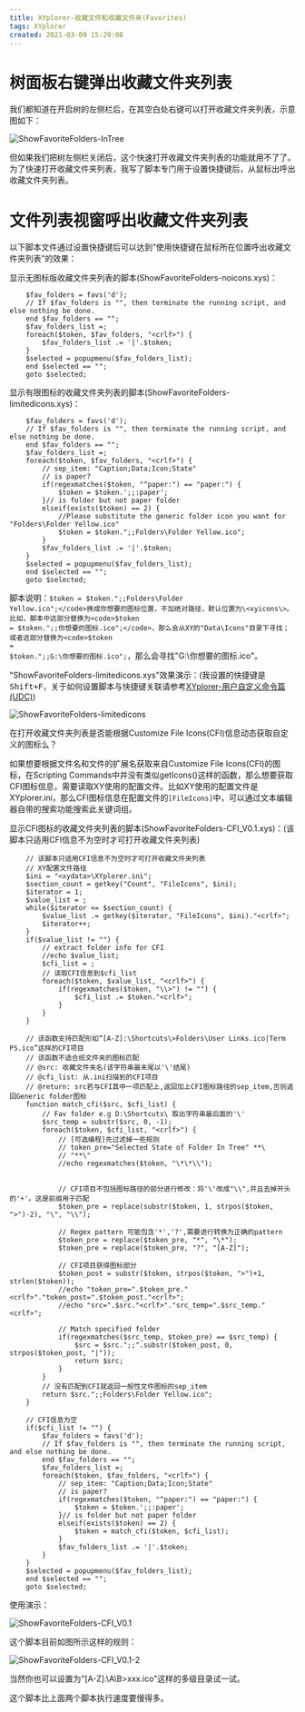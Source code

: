 ```yaml
---
title: XYplorer-收藏文件和收藏文件夹(Favorites)
tags: XYplorer
created: 2021-03-09 15:29:08
---
```



# 树面板右键弹出收藏文件夹列表

我们都知道在开启树的左侧栏后，在其空白处右键可以打开收藏文件夹列表，示意图如下：

![ShowFavoriteFolders-InTree](_resources/ShowFavoriteFolders-InTree.gif)

但如果我们把树左侧栏关闭后，这个快速打开收藏文件夹列表的功能就用不了了。为了快速打开收藏文件夹列表，我写了脚本专门用于设置快捷键后，从鼠标出呼出收藏文件夹列表。

# 文件列表视窗呼出收藏文件夹列表

以下脚本文件通过设置快捷键后可以达到“使用快捷键在鼠标所在位置呼出收藏文件夹列表”的效果：

显示无图标版收藏文件夹列表的脚本(ShowFavoriteFolders-noicons.xys)：

```
	$fav_folders = favs('d');
	// If $fav_folders is "", then terminate the running script, and else nothing be done.
	end $fav_folders == "";
	$fav_folders_list =;
	foreach($token, $fav_folders, "<crlf>") {
		$fav_folders_list .= '|'.$token;
	}
	$selected = popupmenu($fav_folders_list);
	end $selected == "";
	goto $selected;
```

显示有限图标的收藏文件夹列表的脚本(ShowFavoriteFolders-limitedicons.xys)：

```
	$fav_folders = favs('d');
	// If $fav_folders is "", then terminate the running script, and else nothing be done.
	end $fav_folders == "";
	$fav_folders_list =;
	foreach($token, $fav_folders, "<crlf>") {
		// sep_item: "Caption;Data;Icon;State"
		// is paper?
		if(regexmatches($token, "^paper:") == "paper:") {
			$token = $token.';;:paper';
		}// is folder but not paper folder
		elseif(exists($token) == 2) {
			//Please substitute the generic folder icon you want for "Folders\Folder Yellow.ico"
			$token = $token.";;Folders\Folder Yellow.ico";
		}
		$fav_folders_list .= '|'.$token;
	}
	$selected = popupmenu($fav_folders_list);
	end $selected == "";
	goto $selected;
```

脚本说明：<code>$token = $token.";;Folders\Folder Yellow.ico";</code>换成你想要的图标位置，不加绝对路径，默认位置为\<xyicons\>。比如，脚本中这部分替换为<code>$token = $token.";;你想要的图标.ico";</code>，那么会从XY的"Data\Icons"目录下寻找；或者这部分替换为<code>$token = $token.";;G:\你想要的图标.ico";</code>，那么会寻找"G:\你想要的图标.ico"。

"ShowFavoriteFolders-limitedicons.xys"效果演示：(我设置的快捷键是<kbd>Shift+F</kbd>，关于如何设置脚本与快捷键关联请参考[XYplorer-用户自定义命令篇(UDC)](./XYplorer-用户自定义命令篇(UDC).md))

![ShowFavoriteFolders-limitedicons](_resources/ShowFavoriteFolders-limitedicons.gif)



在打开收藏文件夹列表是否能根据Customize File Icons(CFI)信息动态获取自定义的图标么？

如果想要根据文件名和文件的扩展名获取来自Customize File Icons(CFI)的图标，在Scripting Commands中并没有类似getIcons()这样的函数，那么想要获取CFI图标信息，需要读取XY使用的配置文件。比如XY使用的配置文件是XYplorer.ini，那么CFI图标信息在配置文件的`[FileIcons]`中，可以通过文本编辑器自带的搜索功能搜索此关键词组。

显示CFI图标的收藏文件夹列表的脚本(ShowFavoriteFolders-CFI_V0.1.xys)：(该脚本只适用CFI信息不为空时才可打开收藏文件夹列表)

```
	// 该脚本只适用CFI信息不为空时才可打开收藏文件夹列表
	// XY配置文件路径
	$ini = "<xydata>\XYplorer.ini";
	$section_count = getkey("Count", "FileIcons", $ini);
	$iterator = 1;
	$value_list = ;
	while($iterator <= $section_count) {
		$value_list .= getkey($iterator, "FileIcons", $ini)."<crlf>";
		$iterator++;
	}
	if($value_list != "") {
		// extract folder info for CFI
		//echo $value_list;
		$cfi_list = ;
		// 读取CFI信息到$cfi_list
		foreach($token, $value_list, "<crlf>") {
			if(regexmatches($token, "\\>") != "") {
				$cfi_list .= $token."<crlf>";
			}
		}
	}
	
	// 该函数支持匹配形如“[A-Z]:\Shortcuts\>Folders\User Links.ico|Term PS.ico”这样的CFI项目
	// 该函数不适合纸文件夹的图标匹配
	// @src: 收藏文件夹名(该字符串最末尾以'\'结尾)
	// @cfi_list: 从.ini扫描到的CFI项目
	// @return: src若与CFI其中一项匹配上,返回加上CFI图标路径的sep_item,否则返回Generic folder图标
	function match_cfi($src, $cfi_list) {
		// Fav folder e.g D:\Shortcuts\ 取出字符串最后面的'\'
		$src_temp = substr($src, 0, -1);
		foreach($token, $cfi_list, "<crlf>") { 
			// [可选编程]先过滤掉一些规则
			// token_pre="Selected State of Folder In Tree" **\
			// "**\"
			//echo regexmatches($token, "\*\*\\");
			
		
			// CFI项目不包括图标路径的部分进行修改：将'\'改成"\\",并且去掉开头的'+'。这是前缀用于匹配
			$token_pre = replace(substr($token, 1, strpos($token, ">")-2), "\", "\\");
			
			// Regex pattern 可能包含'*','?',需要进行转换为正确的pattern
			$token_pre = replace($token_pre, "*", "\*");
			$token_pre = replace($token_pre, "?", "[A-Z]");
			
			// CFI项目获得图标部分
			$token_post = substr($token, strpos($token, ">")+1, strlen($token));
			//echo "token_pre=".$token_pre."<crlf>"."token_post=".$token_post."<crlf>";
			//echo "src=".$src."<crlf>"."src_temp=".$src_temp."<crlf>";
			
			// Match specified folder
			if(regexmatches($src_temp, $token_pre) == $src_temp) {
				$src = $src.";;".substr($token_post, 0, strpos($token_post, "|"));
				return $src;
			}
		}
		// 没有匹配到CFI就返回一般性文件图标的sep_item
		return $src.";;Folders\Folder Yellow.ico";
	}

	// CFI信息为空
	if($cfi_list != "") {
		$fav_folders = favs('d');
		// If $fav_folders is "", then terminate the running script, and else nothing be done.
		end $fav_folders == "";
		$fav_folders_list =;
		foreach($token, $fav_folders, "<crlf>") {
			// sep_item: "Caption;Data;Icon;State"
			// is paper?
			if(regexmatches($token, "^paper:") == "paper:") {
				$token = $token.';;:paper';
			}// is folder but not paper folder
			elseif(exists($token) == 2) {
				$token = match_cfi($token, $cfi_list);
			}
			$fav_folders_list .= '|'.$token;
		}
	}
	$selected = popupmenu($fav_folders_list);
	end $selected == "";
	goto $selected;
```

使用演示：

![ShowFavoriteFolders-CFI_V0.1](_resources/ShowFavoriteFolders-CFI_V0.1.gif)

这个脚本目前如图所示这样的规则：

![ShowFavoriteFolders-CFI_V0.1-2](_resources/ShowFavoriteFolders-CFI_V0.1-2.png)

当然你也可以设置为"[A-Z]:\A\B>xxx.ico"这样的多级目录试一试。

这个脚本比上面两个脚本执行速度要慢得多。

